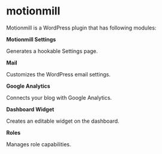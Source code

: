motionmill
========

Motionmill is a WordPress plugin that has following modules:

**Motionmill Settings**

Generates a hookable Settings page.

**Mail**

Customizes the WordPress email settings.

**Google Analytics**

Connects your blog with Google Analytics.

**Dashboard Widget**

Creates an editable widget on the dashboard.

**Roles**

Manages role capabilities.

